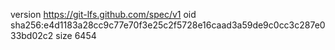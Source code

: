 version https://git-lfs.github.com/spec/v1
oid sha256:e4d1183a28cc9c77e70f3e25c2f5728e16caad3a59de9c0cc3c287e033bd02c2
size 6454
